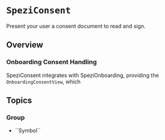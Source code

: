 # ``SpeziConsent``

<!--
                  
This source file is part of the Stanford Spezi open-source project

SPDX-FileCopyrightText: 2025 Stanford University and the project authors (see CONTRIBUTORS.md)

SPDX-License-Identifier: MIT
             
-->

Present your user a consent document to read and sign.

## Overview

### Onboarding Consent Handling

SpeziConsent integrates with SpeziOnboarding, providing the ``OnboardingConsentView``, which  

## Topics

### <!--@START_MENU_TOKEN@-->Group<!--@END_MENU_TOKEN@-->

- <!--@START_MENU_TOKEN@-->``Symbol``<!--@END_MENU_TOKEN@-->
